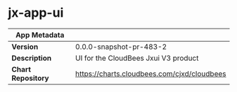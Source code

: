 # jx-app-ui

|App Metadata||
|---|---|
| **Version** | 0.0.0-snapshot-pr-483-2 |
| **Description** | UI for the CloudBees Jxui V3 product |
| **Chart Repository** | https://charts.cloudbees.com/cjxd/cloudbees |
